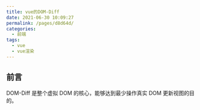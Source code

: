 ```yaml
---
title: vue的DOM-Diff
date: 2021-06-30 10:09:27
permalink: /pages/d8d64d/
categories:
  - 前端
tags:
  - vue
  - vue渲染
---
```

## 前言
DOM-Diff 是整个虚拟 DOM 的核心，能够达到最少操作真实 DOM 更新视图的目的。

##